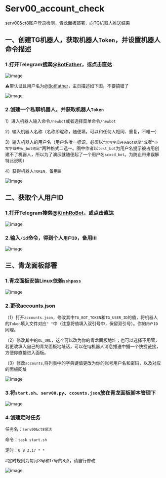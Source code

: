 # Serv00_account_check
serv00&amp;ct8账户登录检测，青龙面板部署，向TG机器人推送结果
## 一、创建TG机器人，获取机器人`Token`，并设置机器人命令描述
### 1.打开Telegram搜索[@BotFather](https://t.me/BotFather)，或点击直达

![image](https://github.com/user-attachments/assets/c38accac-011d-4f78-9e54-c9e256493c14) 

⚠️带认证且用户名为[@BotFather](https://t.me/BotFather)，主页描述如下图，不要搞错了

![image](https://github.com/user-attachments/assets/f4fb358d-8449-4a05-aa70-be5c9b639d8d)

### 2.创建一个私聊机器人，并获取机器人`Token`

1）进入机器人输入命令`/newbot`或者选择菜单命令`/newbot`

2）输入机器人名称（名称即昵称，随便填，可以和任何人相同、重复，不唯一）

3）输入机器人的用户名（用户名唯一标识，必须以`“大写字母开头Bot结尾”`或者`“小写字母开头_bot结尾”`两种格式二选一。图中作者以`test_bot`为用户名提示被占用创建不了机器人，所以为了演示就随便起了一个用户名`scxsd_bot`。为防止带来误解特此说明）

4）获得机器人`TOKEN`，备用ℹ️ℹ️ℹ️

![image](https://github.com/user-attachments/assets/3f04b164-7bea-4697-85a6-8a003820e34e)

## 二、获取个人用户ID
### 1.打开Telegram搜索[@KinhRoBot](https://t.me/KinhRoBot)，或点击直达

![image](https://github.com/user-attachments/assets/d86ff2b6-d308-4cf6-8859-07545043f3be)

### 2.输入`/id`命令，得到个人`用户ID`，备用ℹ️ℹ️ℹ️

![image](https://github.com/user-attachments/assets/2f9727be-2e0e-44eb-912d-81951ca4a797)

## 三、青龙面板部署
### 1.青龙面板安装Linux依赖`sshpass`

![image](https://github.com/user-attachments/assets/2935406e-287d-4c37-a868-9e3a01bc4514)

### 2.更改accounts.json

（1）打开`accounts.json`，修改其中`TG_BOT_TOKEN`和`TG_USER_ID`的值，将机器人的`Token`填入文件对应`" "`中（注意将值填入双引号中，保留双引号）。你的`用户ID`同理。

（2）修改其中的`QL_URL`，这个可以改为你的青龙面板地址；也可以选择不用管，若更改填入自己的青龙面板地址话，可以在tg机器人消息推送中插一个快捷链接，方便你直接进入面板。

（3）修改`accounts`,将列表中的字典键值更改为你的账号用户名和密码，以及对应的面板网址

![image](https://github.com/user-attachments/assets/d225b5eb-0e76-4233-927d-e82176f27d01)

### 3.将`start.sh`、`serv00.py`、`ccounts.json`放在青龙面板脚本管理下

![image](https://github.com/user-attachments/assets/5ebbd613-ebed-497c-acd3-6f8942cdab66)

### 4.创建定时任务

任务名：`serv00&ct8保活`

命令：`task start.sh`

定时：`0 8 3,17 * * `

#定时规则为每月3号和17号的8点，请自行修改

![image](https://github.com/user-attachments/assets/1d761141-2393-44f1-8249-7b8c1ea5e7d1)
